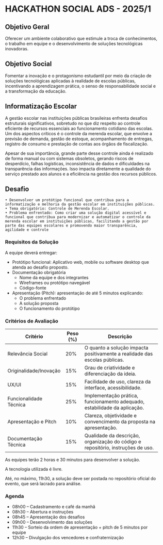 # HACKATHON SOCIAL ADS - 2025/1

## Objetivo Geral
Oferecer um ambiente colaborativo que estimule a troca de conhecimentos, o trabalho em equipe e o desenvolvimento de soluções tecnológicas inovadoras.

## Objetivo Social
Fomentar a inovação e o protagonismo estudantil por meio da criação de soluções tecnológicas aplicadas à realidade de escolas públicas, incentivando a aprendizagem prática, o senso de responsabilidade social e a transformação da educação.

## Informatização Escolar
A gestão escolar nas instituições públicas brasileiras enfrenta desafios estruturais significativos, sobretudo no que diz respeito ao controle eficiente de recursos essenciais ao funcionamento cotidiano das escolas. Um dos aspectos críticos é o controle da merenda escolar, que envolve a previsão de demanda, gestão de estoque, acompanhamento de entregas, registro de consumo e prestação de contas aos órgãos de fiscalização.

Apesar de sua importância, grande parte desse controle ainda é realizado de forma manual ou com sistemas obsoletos, gerando riscos de desperdício, falhas logísticas, inconsistência de dados e dificuldades na transparência das informações. Isso impacta diretamente a qualidade do serviço prestado aos alunos e a eficiência na gestão dos recursos públicos.

## Desafio
    • Desenvolver um protótipo funcional que contribua para a informatização e melhoria da gestão escolar em instituições públicas.
    • Tema obrigatório: Controle de Merenda Escolar.
    • Problema enfrentado: Como criar uma solução digital acessível e funcional que contribua para modernizar e automatizar o controle da merenda escolar em instituições públicas, facilitando a gestão por parte das equipes escolares e promovendo maior transparência, agilidade e controle

### Requisitos da Solução
A equipe deverá entregar:
- Protótipo funcional: Aplicativo web, mobile ou software desktop que atenda ao desafio proposto.
- Documentação obrigatória
  - Nome da equipe e dos integrantes
  - Wireframes ou protótipo navegável
  - Código-fonte
- Apresentação (Pitch): apresentação de até 5 minutos explicando:
  - O problema enfrentado
  - A solução proposta
  - O funcionamento do protótipo

### Critérios de Avaliação
| Critério                      | Peso (%) |Descrição                      |
|-------------------------------|----------|-------------------------------|
| Relevância Social             | 20%      |O quanto a solução impacta positivamente a realidade das escolas públicas.|
| Originalidade/Inovação        | 15%      |Grau de criatividade e diferenciação da ideia.|
| UX/UI                         | 15%      |Facilidade de uso, clareza da interface, acessibilidade.|
| Funcionalidade Técnica        | 25%      |Implementação prática, funcionamento adequado, estabilidade da aplicação.|
| Apresentação e Pitch          | 10%      |Clareza, objetividade e convencimento da proposta na apresentação.|
| Documentação Técnica          | 15%      |Qualidade da descrição, organização do código e repositório, instruções de uso.|

As equipes terão 2 horas e 30 minutos para desenvolver a solução. 

A tecnologia utilizada é livre. 

Até, no máximo, 11h30, a solução deve ser postada no repositório oficial do evento, que será lacrado para análise. 

### Agenda
- 08h00 – Cadastramento e café da manhã
- 08h30 – Abertura e instruções
- 08h45 – Apresentação dos desafios
- 09h00 – Desenvolvimento das soluções
- 11h30 – Sorteio da ordem de apresentação + pitch de 5 minutos por equipe 
- 12h30 – Divulgação dos vencedores e confraternização
